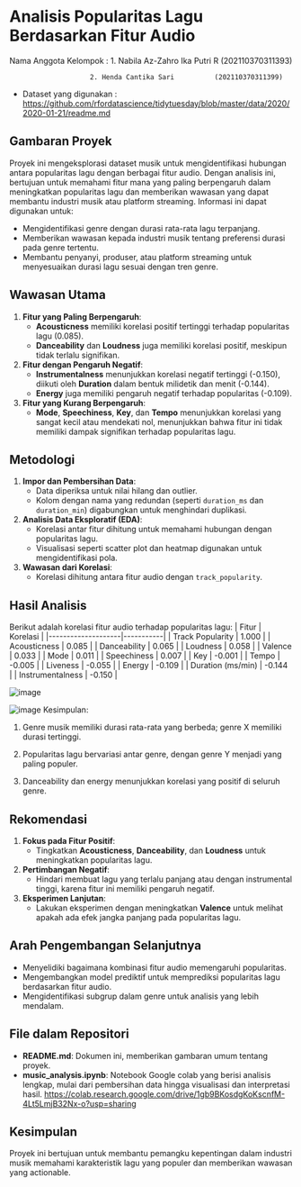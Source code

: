 # Analisis Popularitas Lagu Berdasarkan Fitur Audio
Nama Anggota Kelompok : 1. Nabila Az-Zahro Ika Putri R (202110370311393)

                        2. Henda Cantika Sari          (202110370311399)
                        
- Dataset yang digunakan : https://github.com/rfordatascience/tidytuesday/blob/master/data/2020/2020-01-21/readme.md
## Gambaran Proyek
Proyek ini mengeksplorasi dataset musik untuk mengidentifikasi hubungan antara popularitas lagu dengan berbagai fitur audio. Dengan analisis ini, bertujuan untuk memahami fitur mana yang paling berpengaruh dalam meningkatkan popularitas lagu dan memberikan wawasan yang dapat membantu industri musik atau platform streaming.
 Informasi ini dapat digunakan untuk:
- Mengidentifikasi genre dengan durasi rata-rata lagu terpanjang.
- Memberikan wawasan kepada industri musik tentang preferensi durasi pada genre tertentu.
- Membantu penyanyi, produser, atau platform streaming untuk menyesuaikan durasi lagu sesuai dengan tren genre.

## Wawasan Utama
1. **Fitur yang Paling Berpengaruh**:
   - **Acousticness** memiliki korelasi positif tertinggi terhadap popularitas lagu (0.085).
   - **Danceability** dan **Loudness** juga memiliki korelasi positif, meskipun tidak terlalu signifikan.
2. **Fitur dengan Pengaruh Negatif**:
   - **Instrumentalness** menunjukkan korelasi negatif tertinggi (-0.150), diikuti oleh **Duration** dalam bentuk milidetik dan menit (-0.144).
   - **Energy** juga memiliki pengaruh negatif terhadap popularitas (-0.109).
3. **Fitur yang Kurang Berpengaruh**:
   - **Mode**, **Speechiness**, **Key**, dan **Tempo** menunjukkan korelasi yang sangat kecil atau mendekati nol, menunjukkan bahwa fitur ini tidak memiliki dampak signifikan terhadap popularitas lagu.

## Metodologi
1. **Impor dan Pembersihan Data**:
   - Data diperiksa untuk nilai hilang dan outlier.
   - Kolom dengan nama yang redundan (seperti `duration_ms` dan `duration_min`) digabungkan untuk menghindari duplikasi.
2. **Analisis Data Eksploratif (EDA)**:
   - Korelasi antar fitur dihitung untuk memahami hubungan dengan popularitas lagu.
   - Visualisasi seperti scatter plot dan heatmap digunakan untuk mengidentifikasi pola.
3. **Wawasan dari Korelasi**:
   - Korelasi dihitung antara fitur audio dengan `track_popularity`.

## Hasil Analisis
Berikut adalah korelasi fitur audio terhadap popularitas lagu:
| Fitur             | Korelasi  |
|--------------------|-----------|
| Track Popularity   | 1.000     |
| Acousticness       | 0.085     |
| Danceability       | 0.065     |
| Loudness           | 0.058     |
| Valence            | 0.033     |
| Mode               | 0.011     |
| Speechiness        | 0.007     |
| Key                | -0.001    |
| Tempo              | -0.005    |
| Liveness           | -0.055    |
| Energy             | -0.109    |
| Duration (ms/min)  | -0.144    |
| Instrumentalness   | -0.150    |

![image](https://github.com/user-attachments/assets/b5279e3f-c2a1-4c94-8458-e4094c8e2db8)

![image](https://github.com/user-attachments/assets/a8b6791d-a37f-4713-8e23-6802d8831e4e)
Kesimpulan:

1. Genre musik memiliki durasi rata-rata yang berbeda; genre X memiliki durasi tertinggi.
   
2. Popularitas lagu bervariasi antar genre, dengan genre Y menjadi yang paling populer.
   
3. Danceability dan energy menunjukkan korelasi yang positif di seluruh genre.

## Rekomendasi
1. **Fokus pada Fitur Positif**:
   - Tingkatkan **Acousticness**, **Danceability**, dan **Loudness** untuk meningkatkan popularitas lagu.
2. **Pertimbangan Negatif**:
   - Hindari membuat lagu yang terlalu panjang atau dengan instrumental tinggi, karena fitur ini memiliki pengaruh negatif.
3. **Eksperimen Lanjutan**:
   - Lakukan eksperimen dengan meningkatkan **Valence** untuk melihat apakah ada efek jangka panjang pada popularitas lagu.

## Arah Pengembangan Selanjutnya
- Menyelidiki bagaimana kombinasi fitur audio memengaruhi popularitas.
- Mengembangkan model prediktif untuk memprediksi popularitas lagu berdasarkan fitur audio.
- Mengidentifikasi subgrup dalam genre untuk analisis yang lebih mendalam.

## File dalam Repositori
- **README.md**: Dokumen ini, memberikan gambaran umum tentang proyek.
- **music_analysis.ipynb**: Notebook Google colab yang berisi analisis lengkap, mulai dari pembersihan data hingga visualisasi dan interpretasi hasil.
https://colab.research.google.com/drive/1gb9BKosdgKoKscnfM-4Lt5LmjB32Nx-o?usp=sharing
## Kesimpulan
Proyek ini bertujuan untuk membantu pemangku kepentingan dalam industri musik memahami karakteristik lagu yang populer dan memberikan wawasan yang actionable.
